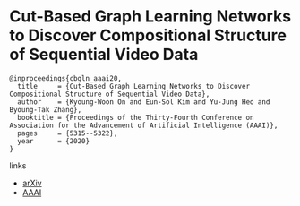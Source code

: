# Cut-Based Graph Learning Networks to Discover Compositional Structure of Sequential Video Data

```
@inproceedings{cbgln_aaai20,
  title     = {Cut-Based Graph Learning Networks to Discover Compositional Structure of Sequential Video Data},
  author    = {Kyoung-Woon On and Eun-Sol Kim and Yu-Jung Heo and Byoung-Tak Zhang},
  booktitle = {Proceedings of the Thirty-Fourth Conference on Association for the Advancement of Artificial Intelligence (AAAI)},
  pages	    = {5315--5322},
  year      = {2020}
}
```

links
- [arXiv](https://arxiv.org/abs/2001.07613)
- [AAAI](https://aaai.org/ojs/index.php/AAAI/article/view/5978)